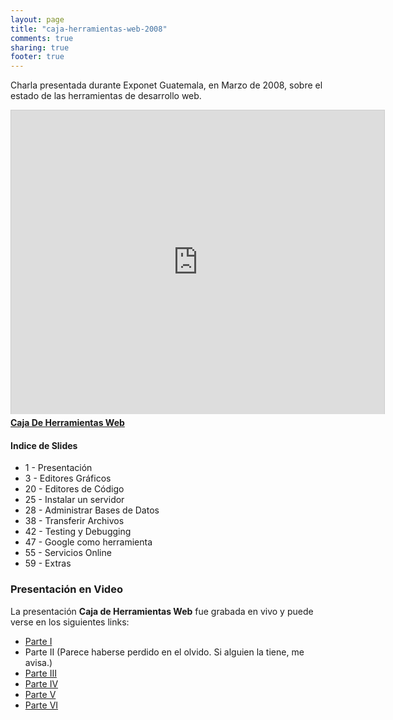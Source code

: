 ```yaml
---
layout: page
title: "caja-herramientas-web-2008"
comments: true
sharing: true
footer: true
---
```

Charla presentada durante Exponet Guatemala, en Marzo de 2008, sobre el estado de las herramientas de desarrollo web.

<iframe src="http://www.slideshare.net/slideshow/embed_code/295382" width="597" height="486" frameborder="0" marginwidth="0" marginheight="0" scrolling="no" style="border:1px solid #CCC;border-width:1px 1px 0;margin-bottom:5px" allowfullscreen webkitallowfullscreen mozallowfullscreen> </iframe> <div style="margin-bottom:5px"> <strong> <a href="http://www.slideshare.net/webstudio/caja-de-herramientas-web" title="Caja De Herramientas Web" target="_blank">Caja De Herramientas Web</a> </strong>  </div>

#### Indice de Slides

* 1 - Presentación
* 3 - Editores Gráficos
* 20 -  Editores de Código
* 25 - Instalar un servidor
* 28 - Administrar Bases de Datos
* 38 - Transferir Archivos
* 42 - Testing y Debugging
* 47 - Google como herramienta
* 55 - Servicios Online
* 59 - Extras

### Presentación en Video

La presentación **Caja de Herramientas Web** fue grabada en vivo y puede verse en los siguientes links:

* [Parte I](http://www.youtube.com/watch?v=4lK8Jzm_9b4)
* Parte II (Parece haberse perdido en el olvido. Si alguien la tiene, me avisa.)
* [Parte III](http://www.youtube.com/watch?v=sqfjqGqgSrg)
* [Parte IV](http://www.youtube.com/watch?v=vUd1OC5WXP8)
* [Parte V](http://www.youtube.com/watch?v=chvjJzp6Z_A)
* [Parte VI](http://www.youtube.com/watch?v=2A7Ywi5YILE)
